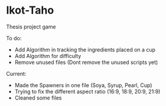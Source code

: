 # Ikot-Taho
Thesis project game 

To do:
- Add Algorithm in tracking the ingredients placed on a cup
- Add Algorithm for difficulty
- Remove unused files (Dont remove the unused scripts yet)

Current: 
- Made the Spawners in one file (Soya, Syrup, Pearl, Cup)
- Trying to fix the different aspect ratio (16:9, 18:9, 20:9, 21:9)
- Cleaned some files
  

  

